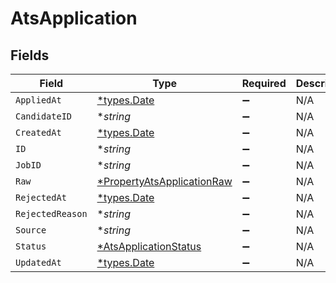 # AtsApplication


## Fields

| Field                                                                          | Type                                                                           | Required                                                                       | Description                                                                    |
| ------------------------------------------------------------------------------ | ------------------------------------------------------------------------------ | ------------------------------------------------------------------------------ | ------------------------------------------------------------------------------ |
| `AppliedAt`                                                                    | [*types.Date](../../types/date.md)                                             | :heavy_minus_sign:                                                             | N/A                                                                            |
| `CandidateID`                                                                  | **string*                                                                      | :heavy_minus_sign:                                                             | N/A                                                                            |
| `CreatedAt`                                                                    | [*types.Date](../../types/date.md)                                             | :heavy_minus_sign:                                                             | N/A                                                                            |
| `ID`                                                                           | **string*                                                                      | :heavy_minus_sign:                                                             | N/A                                                                            |
| `JobID`                                                                        | **string*                                                                      | :heavy_minus_sign:                                                             | N/A                                                                            |
| `Raw`                                                                          | [*PropertyAtsApplicationRaw](../../models/shared/propertyatsapplicationraw.md) | :heavy_minus_sign:                                                             | N/A                                                                            |
| `RejectedAt`                                                                   | [*types.Date](../../types/date.md)                                             | :heavy_minus_sign:                                                             | N/A                                                                            |
| `RejectedReason`                                                               | **string*                                                                      | :heavy_minus_sign:                                                             | N/A                                                                            |
| `Source`                                                                       | **string*                                                                      | :heavy_minus_sign:                                                             | N/A                                                                            |
| `Status`                                                                       | [*AtsApplicationStatus](../../models/shared/atsapplicationstatus.md)           | :heavy_minus_sign:                                                             | N/A                                                                            |
| `UpdatedAt`                                                                    | [*types.Date](../../types/date.md)                                             | :heavy_minus_sign:                                                             | N/A                                                                            |